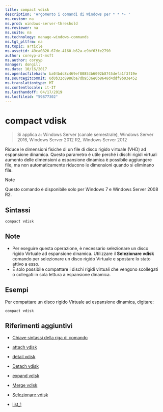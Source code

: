 ```yaml
---
title: compact vdisk
description: 'Argomento i comandi di Windows per * * *- '
ms.custom: na
ms.prod: windows-server-threshold
ms.reviewer: na
ms.suite: na
ms.technology: manage-windows-commands
ms.tgt_pltfrm: na
ms.topic: article
ms.assetid: 40ca0820-67de-4160-b62a-e9bf63fe2790
author: coreyp-at-msft
ms.author: coreyp
manager: dongill
ms.date: 10/16/2017
ms.openlocfilehash: ba04bdc8c469ef80853b6092b8745defa1f3f19e
ms.sourcegitcommit: 0d0b32c8986ba7db9536e0b8648d4ddf9b03e452
ms.translationtype: MT
ms.contentlocale: it-IT
ms.lasthandoff: 04/17/2019
ms.locfileid: "59877302"
---
```

# <a name="compact-vdisk"></a>compact vdisk

>Si applica a: Windows Server (canale semestrale), Windows Server 2016, Windows Server 2012 R2, Windows Server 2012

Riduce le dimensioni fisiche di un file di disco rigido virtuale (VHD) ad espansione dinamica. Questo parametro è utile perché i dischi rigidi virtuali aumento delle dimensioni a espansione dinamica è possibile aggiungere file, ma non automaticamente riducono le dimensioni quando si eliminano file.
> [!NOTE]
> Questo comando è disponibile solo per Windows 7 e Windows Server 2008 R2.
## <a name="syntax"></a>Sintassi
```
compact vdisk
```
## <a name="remarks"></a>Note
-   Per eseguire questa operazione, è necessario selezionare un disco rigido Virtuale ad espansione dinamica. Utilizzare il **Selezionare vdisk** comando per selezionare un disco rigido Virtuale e spostare lo stato attivo a esso.
-   È solo possibile compattare i dischi rigidi virtuali che vengono scollegati o collegati in sola lettura a espansione dinamica.
## <a name="BKMK_Examples"></a>Esempi
Per compattare un disco rigido Virtuale ad espansione dinamica, digitare:
```
compact vdisk
```
## <a name="additional-references"></a>Riferimenti aggiuntivi
-   [Chiave sintassi della riga di comando](command-line-syntax-key.md)
-   [attach vdisk](attach-vdisk.md)

-   [detail vdisk](detail-vdisk.md)
-   [Detach vdisk](detach-vdisk.md)
-   [expand vdisk](expand-vdisk.md)
-   [Merge vdisk](merge-vdisk.md)
-   [Selezionare vdisk](select-vdisk.md)
-   [list_1](list_1.md)
